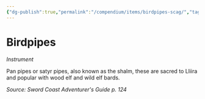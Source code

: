 ```yaml
---
{"dg-publish":true,"permalink":"/compendium/items/birdpipes-scag/","tags":["compendium/src/5e/scag","item/gear/instrument"]}
---
```


# Birdpipes
*Instrument*  


Pan pipes or satyr pipes, also known as the shalm, these are sacred to Lliira and popular with wood elf and wild elf bards.

*Source: Sword Coast Adventurer's Guide p. 124*